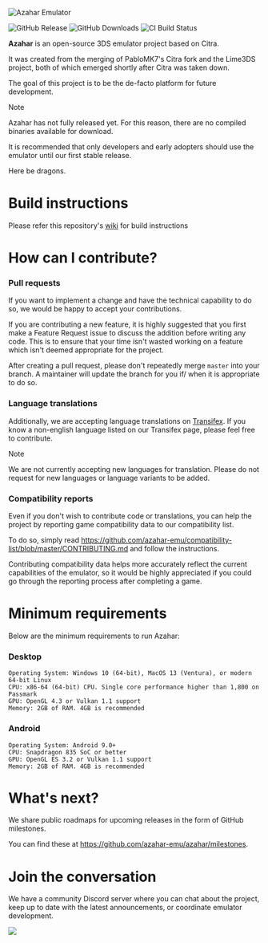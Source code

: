 ![Azahar Emulator](https://azahar-emu.org/resources/images/logo/azahar-name-and-logo.svg)

![GitHub Release](https://img.shields.io/github/v/release/azahar-emu/azahar?label=Current%20Release)
![GitHub Downloads](https://img.shields.io/github/downloads/azahar-emu/azahar/total?logo=github&label=GitHub%20Downloads) <!-- ![Flathub Downloads](https://img.shields.io/flathub/downloads/org.azahar-emu.azahar?logo=Flathub&label=Flathub%20Downloads) -->
![CI Build Status](https://github.com/azahar-emu/azahar/actions/workflows/build.yml/badge.svg)

<b>Azahar</b> is an open-source 3DS emulator project based on Citra.

It was created from the merging of PabloMK7's Citra fork and the Lime3DS project, both of which emerged shortly after Citra was taken down.

The goal of this project is to be the de-facto platform for future development.

> [!NOTE]
> Azahar has not fully released yet. For this reason, there are no compiled binaries available for download.
> 
> It is recommended that only developers and early adopters should use the emulator until our first stable release.
>
> Here be dragons.

<!--
# Installation

### Windows & MacOS

Download the latest release from [Releases](https://github.com/azahar-emu/azahar/releases).

---
### Android
The recommended method of downloading Azahar on Android is via the [Google Play store](https://play.google.com/store/apps/details?id=io.github.lime3ds.android).

Alternatively, you can install the app using Obtainium:
1. Download and install Obtainium from [here](https://github.com/ImranR98/Obtainium/releases) (use the file named `app-release.apk`)
2. Open Obtainium and click 'Add App'
3. Type `https://github.com/azahar-emu/azahar` into the 'App Source URL' section
4. Click 'Add'
5. Click 'Install'

If you wish, you can also simply install the latest APK from the [Releases](https://github.com/azahar-emu/azahar/releases) page.

Keep in mind that you will not recieve automatic updates when installing via the APK.

---
### Linux

Azahar is available as an AppImage on the [Releases](https://github.com/azahar-emu/azahar/releases) page.

We are also on Flathub:

<a href=https://flathub.org/apps/org.azahar-emu.azahar><img width='180' alt='Download on Flathub' src='https://dl.flathub.org/assets/badges/flathub-badge-en.png'/></a>
-->

# Build instructions

Please refer this repository's [wiki](https://github.com/azahar-emu/azahar/wiki/Building-From-Source) for build instructions

# How can I contribute?

### Pull requests

If you want to implement a change and have the technical capability to do so, we would be happy to accept your contributions.

If you are contributing a new feature, it is highly suggested that you first make a Feature Request issue to discuss the addition before writing any code. This is to ensure that your time isn't wasted working on a feature which isn't deemed appropriate for the project.

After creating a pull request, please don't repeatedly merge `master` into your branch. A maintainer will update the branch for you if/ when it is appropriate to do so.

### Language translations

Additionally, we are accepting language translations on [Transifex](https://app.transifex.com/azahar/azahar). If you know a non-english language listed on our Transifex page, please feel free to contribute.

> [!NOTE]
> We are not currently accepting new languages for translation. Please do not request for new languages or language variants to be added.

### Compatibility reports

Even if you don't wish to contribute code or translations, you can help the project by reporting game compatibility data to our compatibility list.

To do so, simply read https://github.com/azahar-emu/compatibility-list/blob/master/CONTRIBUTING.md and follow the instructions.

Contributing compatibility data helps more accurately reflect the current capabilities of the emulator, so it would be highly appreciated if you could go through the reporting process after completing a game.

# Minimum requirements
Below are the minimum requirements to run Azahar:

### Desktop
```
Operating System: Windows 10 (64-bit), MacOS 13 (Ventura), or modern 64-bit Linux
CPU: x86-64 (64-bit) CPU. Single core performance higher than 1,800 on Passmark
GPU: OpenGL 4.3 or Vulkan 1.1 support
Memory: 2GB of RAM. 4GB is recommended
```
### Android
```
Operating System: Android 9.0+
CPU: Snapdragon 835 SoC or better
GPU: OpenGL ES 3.2 or Vulkan 1.1 support
Memory: 2GB of RAM. 4GB is recommended
```

# What's next?

We share public roadmaps for upcoming releases in the form of GitHub milestones.

You can find these at https://github.com/azahar-emu/azahar/milestones.

# Join the conversation
We have a community Discord server where you can chat about the project, keep up to date with the latest announcements, or coordinate emulator development.

[![](https://dcbadge.vercel.app/api/server/4ZjMpAp3M6)](https://discord.gg/4ZjMpAp3M6)
